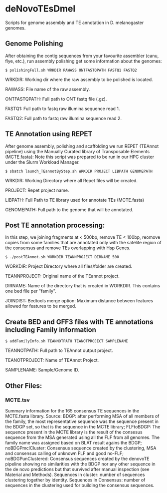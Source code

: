 # deNovoTEsDmel
Scripts for genome assembly and TE annotation in D. melanogaster genomes.

## Genome Polishing
After obtaining the contig sequences from your favourite assembler (canu, flye, etc.), run assembly polishing get some information about the genomes:

```
$ polishingFull.sh WRKDIR RAWASS ONTFASTQPATH FASTQ1 FASTQ2
```
WRKDIR: Working dir where the raw assembly to be polished is located.

RAWASS: File name of the raw assembly.

ONTFASTQPATH: Full path to ONT fastq file (.gz).

FASTQ1: Full path to fastq raw illumina sequence read 1.

FASTQ2: Full path to fastq raw illumina sequence read 2.

## TE Annotation using REPET

After genome assembly, polishing and scaffolding we run REPET (TEAnnot pipeline) using the Manually Curated library of Transposable Elements (MCTE.fasta): Note this script was prepared to be run in our HPC cluster under the Slurm Workload Manager. 
```
$ sbatch launch_TEannotByStep.sh WRKDIR PROJECT LIBPATH GENOMEPATH 
```
WRKDIR: Working Directory where all Repet files will be created.

PROJECT: Repet project name.

LIBPATH: Full Path to TE library used for annotate TEs (MCTE.fasta)

GENOMEPATH: Full path to the genome that will be annotated.

## Post TE annotation processing: 
In this step, we joining fragments at < 500bp, remove TE < 100bp, reomove copies from some families that are annotated only with the satelite region of the consensus and remove TEs overlapping with Hsp Genes.

```
$ ./postTEAnnot.sh WORKDIR TEANNPROJECT DIRNAME 500
```

WORKDIR: Project Directory where all files/folder are created.

TEANNPROJECT: Original name of the TEannot project.

DIRNAME: Name of the directory that is created in WORKDIR. This contains one bed file per "family".

JOINDIST: Bedtools merge option: Maximum distance between features allowed for features to be merged.


## Create BED and GFF3 files with TE annotations including Family information
```
$ addFamilyInfo.sh TEANNOTPATH TEANOTPROJECT SAMPLENAME
```
TEANNOTPATH: Full path to TEAnnot output project.

TEANOTPROJECT: Name of TEAnnot Project. 

SAMPLENAME: Sample/Genome ID.

## Other Files:
### MCTE.tsv
Summary information for the 165 consensus TE sequences in the MCTE.fasta library. Source: BDGP: after performing MSA of all members of the family, the most representative sequence was the sequence present in the BDGP set, so that is the sequence in the MCTE library; FLFtoBDGP: The sequence present in the MCTE library is the result of the consesus sequence from the MSA generated using all the FLF from all genomes. The family name was assigned based on BLAT result agains the BDGP; noBDGPmclCluster: Consensus sequence created by the clustering, MSA and consensus calling of unknown FLF and good no-FLF; noBDGPunClustered: Consensus sequences created by the denovoTE pipeline showing no similarities with the BDGP nor any other sequence in the de novo predictions but that survived after manual inspection (see Material and Methods). Sequences in cluster: number of sequences clustering together by identity. Sequences in Consensus: number of sequences in the clustering used for building the consensus sequences.
